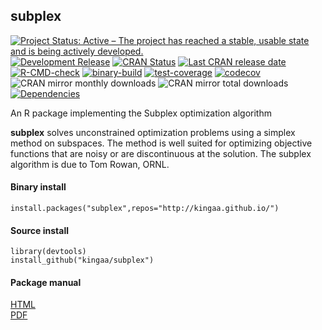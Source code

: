 ## subplex

[![Project Status: Active – The project has reached a stable, usable state and is being actively developed.](https://www.repostatus.org/badges/latest/active.svg)](https://www.repostatus.org/#active)
[![Development Release](https://img.shields.io/github/release/kingaa/subplex.svg)](https://github.com/kingaa/subplex/releases/latest)
[![CRAN Status](https://www.r-pkg.org/badges/version/subplex)](https://cran.r-project.org/package=subplex)
[![Last CRAN release date](https://www.r-pkg.org/badges/last-release/subplex)](https://cran.r-project.org/package=subplex)
[![R-CMD-check](https://github.com/kingaa/subplex/actions/workflows/r-cmd-check.yml/badge.svg)](https://github.com/kingaa/subplex/actions/workflows/r-cmd-check.yml)
[![binary-build](https://github.com/kingaa/subplex/actions/workflows/binary-build.yml/badge.svg)](https://github.com/kingaa/subplex/actions/workflows/binary-build.yml)
[![test-coverage](https://github.com/kingaa/subplex/actions/workflows/test-coverage.yml/badge.svg)](https://github.com/kingaa/subplex/actions/workflows/test-coverage.yml)
[![codecov](https://codecov.io/gh/kingaa/subplex/branch/master/graph/badge.svg)](https://app.codecov.io/gh/kingaa/subplex)
![CRAN mirror monthly downloads](https://cranlogs.r-pkg.org/badges/last-month/subplex)
![CRAN mirror total downloads](https://cranlogs.r-pkg.org/badges/grand-total/subplex)
[![Dependencies](https://tinyverse.netlify.com/badge/subplex)](https://tinyverse.netlify.com/)

An R package implementing the Subplex optimization algorithm

**subplex** solves unconstrained optimization problems using a simplex method on subspaces.
The method is well suited for optimizing objective functions that are noisy or are discontinuous at the solution.
The subplex algorithm is due to Tom Rowan, ORNL.

#### Binary install

```
install.packages("subplex",repos="http://kingaa.github.io/")
```

#### Source install

```
library(devtools)  
install_github("kingaa/subplex")
```

#### Package manual

[HTML](https://kingaa.github.io/manuals/subplex/html/00Index.html)  
[PDF](https://kingaa.github.io/manuals/subplex/subplex.pdf)
